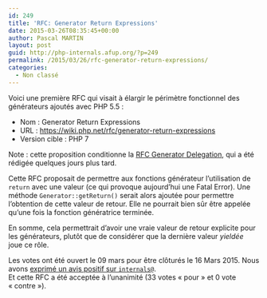 ```yaml
---
id: 249
title: 'RFC: Generator Return Expressions'
date: 2015-03-26T08:35:45+00:00
author: Pascal MARTIN
layout: post
guid: http://php-internals.afup.org/?p=249
permalink: /2015/03/26/rfc-generator-return-expressions/
categories:
  - Non classé
---
```

Voici une première RFC qui visait à élargir le périmètre fonctionnel des générateurs ajoutés avec PHP 5.5 :

  * Nom : Generator Return Expressions
  * URL : <https://wiki.php.net/rfc/generator-return-expressions>
  * Version cible : PHP 7

Note : cette proposition conditionne la [RFC Generator Delegation](https://wiki.php.net/rfc/generator-delegation), qui a été rédigée quelques jours plus tard.

Cette RFC proposait de permettre aux fonctions générateur l&rsquo;utilisation de `return` avec une valeur (ce qui provoque aujourd&rsquo;hui une Fatal Error). Une méthode `Generator::getReturn()` serait alors ajoutée pour permettre l&rsquo;obtention de cette valeur de retour. Elle ne pourrait bien sûr être appelée qu&rsquo;une fois la fonction génératrice terminée.

En somme, cela permettrait d&rsquo;avoir une vraie valeur de retour explicite pour les générateurs, plutôt que de considérer que la dernière valeur _yieldée_ joue ce rôle.

Les votes ont été ouvert le 09 mars pour être clôturés le 16 Mars 2015. Nous avons [exprimé un avis positif sur `internals@`](http://news.php.net/php.internals/84998).  
Et cette RFC a été acceptée à l&rsquo;unanimité (33 votes &laquo;&nbsp;pour&nbsp;&raquo; et 0 vote &laquo;&nbsp;contre&nbsp;&raquo;).
